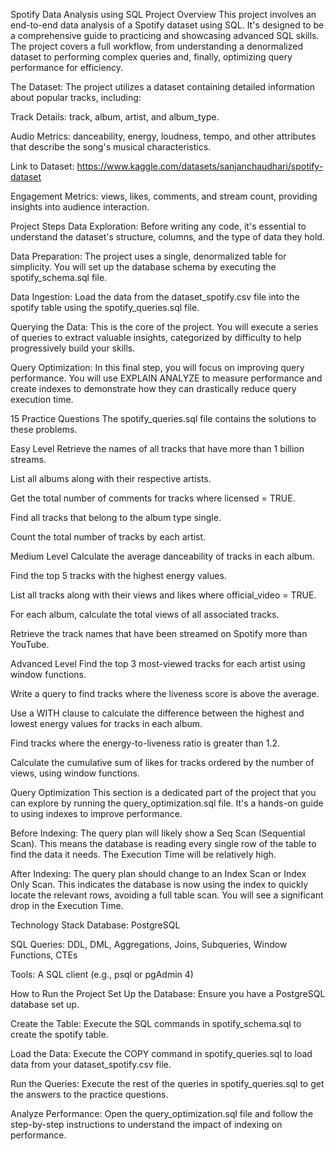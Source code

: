 Spotify Data Analysis using SQL
Project Overview
This project involves an end-to-end data analysis of a Spotify dataset using SQL. It's designed to be a comprehensive guide to practicing and showcasing advanced SQL skills. The project covers a full workflow, from understanding a denormalized dataset to performing complex queries and, finally, optimizing query performance for efficiency.

The Dataset: 
The project utilizes a dataset containing detailed information about popular tracks, including:

Track Details: track, album, artist, and album_type.

Audio Metrics: danceability, energy, loudness, tempo, and other attributes that describe the song's musical characteristics.

Link to Dataset: https://www.kaggle.com/datasets/sanjanchaudhari/spotify-dataset

Engagement Metrics: views, likes, comments, and stream count, providing insights into audience interaction.

Project Steps
Data Exploration: Before writing any code, it's essential to understand the dataset's structure, columns, and the type of data they hold.

Data Preparation: The project uses a single, denormalized table for simplicity. You will set up the database schema by executing the spotify_schema.sql file.

Data Ingestion: Load the data from the dataset_spotify.csv file into the spotify table using the spotify_queries.sql file.

Querying the Data: This is the core of the project. You will execute a series of queries to extract valuable insights, categorized by difficulty to help progressively build your skills.

Query Optimization: In this final step, you will focus on improving query performance. You will use EXPLAIN ANALYZE to measure performance and create indexes to demonstrate how they can drastically reduce query execution time.

15 Practice Questions
The spotify_queries.sql file contains the solutions to these problems.

Easy Level
Retrieve the names of all tracks that have more than 1 billion streams.

List all albums along with their respective artists.

Get the total number of comments for tracks where licensed = TRUE.

Find all tracks that belong to the album type single.

Count the total number of tracks by each artist.

Medium Level
Calculate the average danceability of tracks in each album.

Find the top 5 tracks with the highest energy values.

List all tracks along with their views and likes where official_video = TRUE.

For each album, calculate the total views of all associated tracks.

Retrieve the track names that have been streamed on Spotify more than YouTube.

Advanced Level
Find the top 3 most-viewed tracks for each artist using window functions.

Write a query to find tracks where the liveness score is above the average.

Use a WITH clause to calculate the difference between the highest and lowest energy values for tracks in each album.

Find tracks where the energy-to-liveness ratio is greater than 1.2.

Calculate the cumulative sum of likes for tracks ordered by the number of views, using window functions.

Query Optimization
This section is a dedicated part of the project that you can explore by running the query_optimization.sql file. It's a hands-on guide to using indexes to improve performance.

Before Indexing: The query plan will likely show a Seq Scan (Sequential Scan). This means the database is reading every single row of the table to find the data it needs. The Execution Time will be relatively high.

After Indexing: The query plan should change to an Index Scan or Index Only Scan. This indicates the database is now using the index to quickly locate the relevant rows, avoiding a full table scan. You will see a significant drop in the Execution Time.

Technology Stack
Database: PostgreSQL

SQL Queries: DDL, DML, Aggregations, Joins, Subqueries, Window Functions, CTEs

Tools: A SQL client (e.g., psql or pgAdmin 4)

How to Run the Project
Set Up the Database: Ensure you have a PostgreSQL database set up.

Create the Table: Execute the SQL commands in spotify_schema.sql to create the spotify table.

Load the Data: Execute the COPY command in spotify_queries.sql to load data from your dataset_spotify.csv file.

Run the Queries: Execute the rest of the queries in spotify_queries.sql to get the answers to the practice questions.

Analyze Performance: Open the query_optimization.sql file and follow the step-by-step instructions to understand the impact of indexing on performance.
